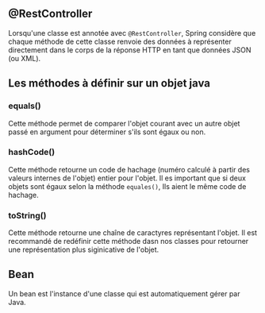 ## @RestController

Lorsqu'une classe est annotée avec `@RestController`, Spring considère que chaque méthode de cette classe renvoie des données à représenter directement dans le corps de la réponse HTTP en tant que données JSON (ou XML).


## Les méthodes à définir sur un objet java

### equals()
Cette méthode permet de comparer l'objet courant avec un autre objet passé en argument pour déterminer s'ils sont égaux ou non.

### hashCode()
Cette méthode retourne un code de hachage (numéro calculé à partir des valeurs internes de l'objet) entier pour l'objet. Il es important que si deux objets sont égaux selon la méthode `equales()`, Ils aient le même code de hachage.


### toString()

Cette méthode retourne une chaîne de caractyres représentant l'objet. Il est recommandé de redéfinir cette méthode dasn nos classes pour retourner une représentation plus siginicative de l'objet.

## Bean 
Un bean est l'instance d'une classe qui est automatiquement gérer par Java.